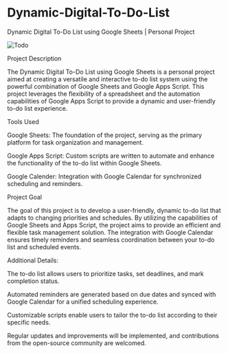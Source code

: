 # Dynamic-Digital-To-Do-List
Dynamic Digital To-Do List using Google Sheets | Personal Project

![Todo](https://github.com/Khushbooo123/Dynamic-Digital-To-Do-List/assets/52238176/5a6074a4-4e3b-4bda-a29d-6a3543aac96a)

Project Description

The Dynamic Digital To-Do List using Google Sheets is a personal project aimed at creating a versatile and interactive to-do list system using the powerful combination of Google Sheets and Google Apps Script. This project leverages the flexibility of a spreadsheet and the automation capabilities of Google Apps Script to provide a dynamic and user-friendly to-do list experience.

Tools Used

Google Sheets: The foundation of the project, serving as the primary platform for task organization and management.

Google Apps Script: Custom scripts are written to automate and enhance the functionality of the to-do list within Google Sheets.

Google Calender: Integration with Google Calendar for synchronized scheduling and reminders.

Project Goal

The goal of this project is to develop a user-friendly, dynamic to-do list that adapts to changing priorities and schedules. By utilizing the capabilities of Google Sheets and Apps Script, the project aims to provide an efficient and flexible task management solution. The integration with Google Calendar ensures timely reminders and seamless coordination between your to-do list and scheduled events.

Additional Details:

The to-do list allows users to prioritize tasks, set deadlines, and mark completion status.

Automated reminders are generated based on due dates and synced with Google Calendar for a unified scheduling experience.

Customizable scripts enable users to tailor the to-do list according to their specific needs.

Regular updates and improvements will be implemented, and contributions from the open-source community are welcomed.
